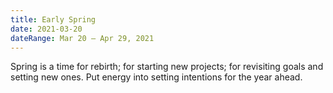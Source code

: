 ```yaml
---
title: Early Spring
date: 2021-03-20
dateRange: Mar 20 – Apr 29, 2021
---
```


Spring is a time for rebirth; for starting new projects; for revisiting goals and setting new ones. Put energy into setting intentions for the year ahead.